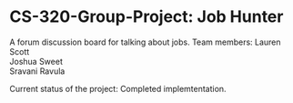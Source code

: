 # CS-320-Group-Project: Job Hunter
A forum discussion board for talking about jobs.
Team members: Lauren Scott                                          
              Joshua Sweet                                                         
              Sravani Ravula 
              
              
Current status of the project:   Completed implemtentation.
